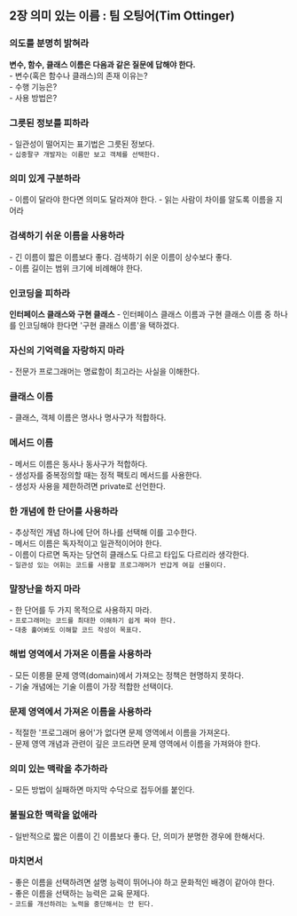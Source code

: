 ## 2장 의미 있는 이름 : 팀 오팅어(Tim Ottinger)  
  
### 의도를 분명히 밝혀라
**변수, 함수, 클래스 이름은 다음과 같은 질문에 답해야 한다.**  
\- 변수(혹은 함수나 클래스)의 존재 이유는?  
\- 수행 기능은?  
\- 사용 방법은?  

### 그릇된 정보를 피하라  
\- 일관성이 떨어지는 표기법은 그릇된 정보다.  
\- `십중팔구 개발자는 이름만 보고 객체를 선택한다.`

### 의미 있게 구분하라  
\- 이름이 달라야 한다면 의미도 달라져야 한다.
\- 읽는 사람이 차이를 알도록 이름을 지어라

### 검색하기 쉬운 이름을 사용하라
\- 긴 이름이 짧은 이름보다 좋다. 검색하기 쉬운 이름이 상수보다 좋다.  
\- 이름 길이는 범위 크기에 비례해야 한다.  

### 인코딩을 피하라
**인터페이스 클래스와 구현 클래스**
\- 인터페이스 클래스 이름과 구현 클래스 이름 중 하나를 인코딩해야 한다면 '구현 클래스 이름'을 택하겠다.

### 자신의 기억력을 자랑하지 마라
\- 전문가 프로그래머는 명료함이 최고라는 사실을 이해한다.

### 클래스 이름
\- 클래스, 객체 이름은 명사나 명사구가 적합하다.

### 메서드 이름
\- 메서드 이름은 동사나 동사구가 적합하다.  
\- 생성자를 중복정의할 때는 정적 팩토리 메서드를 사용한다.  
\- 생성자 사용을 제한하려면 private로 선언한다.  

### 한 개념에 한 단어를 사용하라
\- 추상적인 개념 하나에 단어 하나를 선택해 이를 고수한다.  
\- 메서드 이름은 독자적이고 일관적이어야 한다.  
\- 이름이 다르면 독자는 당연히 클래스도 다르고 타입도 다르리라 생각한다.  
\- `일관성 있는 어휘는 코드를 사용할 프로그래머가 반갑게 여길 선물이다.`  

### 말장난을 하지 마라
\- 한 단어를 두 가지 목적으로 사용하지 마라.  
\- `프로그래머는 코드를 최대한 이해하기 쉽게 짜야 한다.`  
\- `대충 훑어봐도 이해할 코드 작성이 목표다.`  

### 해법 영역에서 가져온 이름을 사용하라
\- 모든 이릉믈 문제 영역(domain)에서 가져오는 정책은 현명하지 못하다.  
\- 기술 개념에는 기술 이름이 가장 적합한 선택이다.

### 문제 영역에서 가져온 이름을 사용하라
\- 적절한 '프로그래머 용어'가 없다면 문제 영역에서 이름을 가져온다.  
\- 문제 영역 개념과 관련이 깊은 코드라면 문제 영역에서 이름을 가져와야 한다.  

### 의미 있는 맥락을 추가하라
\- 모든 방법이 실패하면 마지막 수닥으로 접두어를 붙인다.  

### 불필요한 맥락을 없애라
\- 일반적으로 짧은 이름이 긴 이름보다 좋다. 단, 의미가 분명한 경우에 한해서다.

### 마치면서
\- 좋은 이름을 선택하려면 설명 능력이 뛰어나야 하고 문화적인 배경이 같아야 한다.  
\- 좋은 이름을 선택하는 능력은 교육 문제다.  
\- `코드를 개선하려는 노력을 중단해서는 안 된다.`  